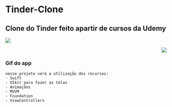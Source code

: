 # Tinder-Clone
## Clone do Tinder feito apartir de cursos da Udemy

<p align="left">
    <img windth="270"  src="Tinder/Assets.xcassets/ezgif.com-gif-maker.gif">
<p align="right">
    <img windth="270"  src="Tinder/Assets.xcassets/ezgif.com-gif-maker.gif">

### Gif do app 
    nesse projeto verá a utilização dos recursos:
    - Swift
    - UIkit para fazer as telas 
    - Animações 
    - MVVM 
    - Foundation
    - ViewControllers
